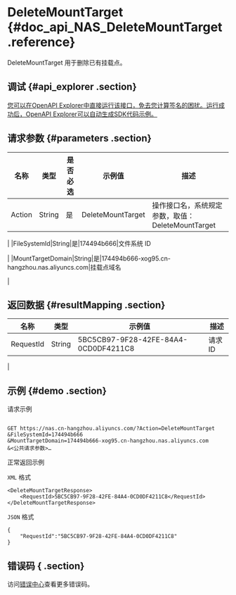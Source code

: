 # DeleteMountTarget {#doc_api_NAS_DeleteMountTarget .reference}

DeleteMountTarget 用于删除已有挂载点。

## 调试 {#api_explorer .section}

[您可以在OpenAPI Explorer中直接运行该接口，免去您计算签名的困扰。运行成功后，OpenAPI Explorer可以自动生成SDK代码示例。](https://api.aliyun.com/#product=NAS&api=DeleteMountTarget&type=RPC&version=2017-06-26)

## 请求参数 {#parameters .section}

|名称|类型|是否必选|示例值|描述|
|--|--|----|---|--|
|Action|String|是|DeleteMountTarget|操作接口名，系统规定参数，取值：DeleteMountTarget

 |
|FileSystemId|String|是|174494b666|文件系统 ID

 |
|MountTargetDomain|String|是|174494b666-xog95.cn-hangzhou.nas.aliyuncs.com|挂载点域名

 |

## 返回数据 {#resultMapping .section}

|名称|类型|示例值|描述|
|--|--|---|--|
|RequestId|String|5BC5CB97-9F28-42FE-84A4-0CD0DF4211C8|请求 ID

 |

## 示例 {#demo .section}

请求示例

``` {#request_demo}

GET https://nas.cn-hangzhou.aliyuncs.com/?Action=DeleteMountTarget
&FileSystemId=174494b666
&MountTargetDomain=174494b666-xog95.cn-hangzhou.nas.aliyuncs.com
&<公共请求参数>…

```

正常返回示例

`XML` 格式

``` {#xml_return_success_demo}
<DeleteMountTargetResponse>
    <RequestId>5BC5CB97-9F28-42FE-84A4-0CD0DF4211C8</RequestId>
</DeleteMountTargetResponse>
```

`JSON` 格式

``` {#json_return_success_demo}
{
	"RequestId":"5BC5CB97-9F28-42FE-84A4-0CD0DF4211C8"
}
```

## 错误码 { .section}

访问[错误中心](https://error-center.alibabacloud.com/status/product/NAS)查看更多错误码。

